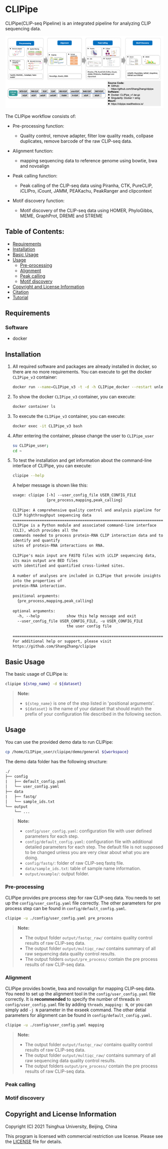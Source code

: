 
# CLIPipe

CLIPipe(CLIP-seq Pipeline) is an integrated pipeline for analyzing CLIP sequencing data.

![Pipeline of Tutorial](tutorial/CLIPipe_pipeline.png)

The CLIPipe workflow consists of:

- Pre-processing function:
  - Quality control, remove adapter, filter low quality reads, collpase duplicates, remove barcode of the raw CLIP-seq data.

- Alignment function:
  - mapping sequencing data to reference genome using bowtie, bwa and novoalign

- Peak calling function:
  - Peak calling of the CLIP-seq data using Piranha, CTK, PureCLIP, iCLIPro, iCount, JAMM, PEAKachu, PeakRanger and clipcontext

- Motif discovery function:
  - Motif discovery of the CLIP-seq data using HOMER, PhyloGibbs, MEME, GraphProt, DREME and STREME

## Table of Contents:

- [Requirements](#requirements)
- [Installation](#installation)
- [Basic Usage](#basic-usage)
- [Usage](#usage)
  - [Pre-processing](#rre-processing)
  - [Alignment](#alignment)
  - [Peak calling](#peak-calling)
  - [Motif discovery](#motif-discovery)
- [Copyright and License Information](#copyright-and-license-information)
- [Citation](#citation)
- [Tutorial](tutorial/)

## Requirements
### Software
* docker

## Installation

1. All required software and packages are already installed in docker, so there are no more requirements. You can execute to get the docker `CLIPipe_v3` container:
  
    ```bash
    docker run --name=CLIPipe_v3 -t -d -h CLIPipe_docker --restart unless-stopped -v /lulab/lustre2/zhangshang/work/software/clipipe:/home/CLIPipe_user/clipipe zs/clipipe:v1 /bin/bash
    ```

2. To show the docker `CLIPipe_v3` container, you can execute:

   ```bash
   docker container ls
   ```

3. To execute the `CLIPipe_v3` container, you can execute:

   ```bash
   docker exec -it CLIPipe_v3 bash
   ```

4. After entering the container, please change the user to `CLIPipe_user`

   ```bash
   su CLIPipe_user;
   cd ~
   ```

5. To test the installation and get information about the command-line interface of CLIPipe, you can execute:

   ```bash
   clipipe --help
   ```

   A helper message is shown like this:

   ```
   usage: clipipe [-h] --user_config_file USER_CONFIG_FILE
                  {pre_process,mapping,peak_calling}
   
   CLIPipe: A comprehensive quality control and analysis pipeline for CLIP highthroughput sequencing data
   =======================================================================================================
   CLIPipe is a Python module and associated command-line interface (CLI), which provides all the
   commands needed to process protein-RNA CLIP interaction data and to identify and quantify
   sites of protein-RNA interactions on RNA.
   
   CLIPipe's main input are FASTQ files with iCLIP sequencing data, its main output are BED files
   with identified and quantified cross-linked sites.
   
   A number of analyses are included in CLIPipe that provide insights into the properties of
   protein-RNA interaction.
   
   positional arguments:
     {pre_process,mapping,peak_calling}
   
   optional arguments:
     -h, --help            show this help message and exit
     --user_config_file USER_CONFIG_FILE, -u USER_CONFIG_FILE
                           the user config file
   
   =======================================================================================================
   For additional help or support, please visit https://github.com/ShangZhang/clipipe
   ```

## Basic Usage
The basic usage of CLIPipe is:
```bash
clipipe ${step_name} -d ${dataset}
```

> **Note:**
>
> - `${step_name}` is one of the step listed in 'positional arguments'.
> - `${dataset}` is the name of your dataset that should match the prefix of your configuration file described in the following section.


## Usage

You can use the provided demo data to run CLIPipe:

```bash
cp /home/CLIPipe_user/clipipe/demo/general ${workspace}
```

The demo data folder has the following structure:
```
./
├── config
|   ├── default_config.yaml
│   └── user_config.yaml
├── data
|   ├── fastq/
│   └── sample_ids.txt
└── output
    └── ...
```

> **Note:**
> - `config/user_config.yaml`: configuration file with user defined parameters for each step. 
> - `config/default_config.yaml`: configuration file with additional detailed parameters for each step. The default file is not supposed to be changed unless you are very clear about what you are doing.
> - `config/fastq/`: folder of raw CLIP-seq fastq file.
> - `data/sample_ids.txt`: table of sample name information.
> - `output/example/`: output folder.

### Pre-processing

CLIPipe provides pre process step for raw CLIP-seq data. You needs to set up the `config/user_config.yaml` file correctly. The other parameters for pre process step can be found in `config/default_config.yaml`.

```bash
clipipe -u ./config/user_config.yaml pre_process
```

> **Note:**
> - The output folder `output/fastqc_raw/` contains quality control results of raw CLIP-seq data.
> - The output folder `output/multiqc_raw/` contains summary of all raw sequencing data quality control results.
> - The output folders `output/pre_process/` contain the pre process results of raw CLIP-seq data.

### Alignment

CLIPipe provides bowtie, bwa and novoalign for mapping CLIP-seq data. You need to set up the alignment tool in the `config/user_config.yaml` file correctly. It is **recommended** to specify the number of threads in `config/user_config.yaml` file by adding `threads_mapping: N`, or you can simply add `-j N` parameter in the exseek command. The other detial parameters for alignment can be found in `config/default_config.yaml`.

```bash
clipipe -u ./config/user_config.yaml mapping
```

> **Note:**
>
> - The output folder `output/fastqc_raw/` contains quality control results of raw CLIP-seq data.
> - The output folder `output/multiqc_raw/` contains summary of all raw sequencing data quality control results.
> - The output folders `output/pre_process/` contain the pre process results of raw CLIP-seq data.

### Peak calling

### Motif discovery


## Copyright and License Information

Copyright (C) 2021 Tsinghua University, Beijing, China

This program is licensed with commercial restriction use license. Please see the [LICENSE](https://github.com/ShangZhang/clipipe/blob/main/LICENSE) file for details.


